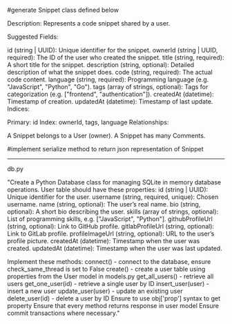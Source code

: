 #generate Snippet class defined below

Description: Represents a code snippet shared by a user.

Suggested Fields:

id (string | UUID): Unique identifier for the snippet.
ownerId (string | UUID, required): The ID of the user who created the snippet.
title (string, required): A short title for the snippet.
description (string, optional): Detailed description of what the snippet does.
code (string, required): The actual code content.
language (string, required): Programming language (e.g. "JavaScript", "Python", "Go").
tags (array of strings, optional): Tags for categorization (e.g. ["frontend", "authentication"]).
createdAt (datetime): Timestamp of creation.
updatedAt (datetime): Timestamp of last update.
Indices:

Primary: id
Index: ownerId, tags, language
Relationships:

A Snippet belongs to a User (owner).
A Snippet has many Comments.

#implement serialize method to return json representation of Snippet

---------
db.py

"Create a Python Database class for managing SQLite in memory database operations.
User table should have these properties: id (string | UUID): Unique identifier for the user.
username (string, required, unique): Chosen username.
name (string, optional): The user’s real name.
bio (string, optional): A short bio describing the user.
skills (array of strings, optional): List of programming skills, e.g. ["JavaScript", "Python"].
githubProfileUrl (string, optional): Link to GitHub profile.
gitlabProfileUrl (string, optional): Link to GitLab profile.
profileImageUrl (string, optional): URL to the user’s profile picture.
createdAt (datetime): Timestamp when the user was created.
updatedAt (datetime): Timestamp when the user was last updated.

Implement these methods:
connect() - connect to the database, ensure check_same_thread is set to False
create() - create a user table using properties from the User model in models.py
get_all_users() - retrieve all users
get_one_user(id) - retrieve a single user by ID
insert_user(user) - insert a new user
update_user(user) - update an existing user
delete_user(id) - delete a user by ID
Ensure to use obj['prop'] syntax to get property
Ensure that every method returns response in user model
Ensure commit transactions where necessary."

